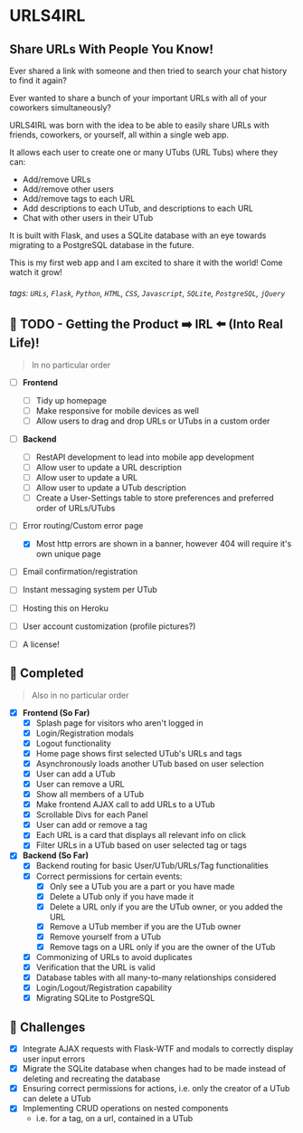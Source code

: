# URLS4IRL

## Share URLs With People You Know!

Ever shared a link with someone and then tried to search your chat history to find it again?

Ever wanted to share a bunch of your important URLs with all of your coworkers simultaneously?

URLS4IRL was born with the idea to be able to easily share URLs with friends, coworkers, or yourself, all within a single web app. 

It allows each user to create one or many UTubs (URL Tubs) where they can:
- Add/remove URLs
- Add/remove other users
- Add/remove tags to each URL
- Add descriptions to each UTub, and descriptions to each URL
- Chat with other users in their UTub

It is built with Flask, and uses a SQLite database with an eye towards migrating to a PostgreSQL
database in the future.

This is my first web app and I am excited to share it with the world! Come watch it grow!


###### tags: `URLs`, `Flask`, `Python`, `HTML`, `CSS`, `Javascript`, `SQLite`, `PostgreSQL`, `jQuery` 

## :memo: TODO - Getting the Product :arrow_right: IRL :arrow_left: (Into Real Life)!
> In no particular order

- [ ] **Frontend** 
    - [ ] Tidy up homepage
    - [ ] Make responsive for mobile devices as well
    - [ ] Allow users to drag and drop URLs or UTubs in a custom order
- [ ] **Backend** 
    - [ ] RestAPI development to lead into mobile app development
    - [ ] Allow user to update a URL description
    - [ ] Allow user to update a URL
    - [ ] Allow user to update a UTub description
    - [ ] Create a User-Settings table to store preferences and preferred order of URLs/UTubs
- [ ] Error routing/Custom error page
    - [x] Most http errors are shown in a banner, however 404 will require it's own unique page 
- [ ] Email confirmation/registration
- [ ] Instant messaging system per UTub
- [ ] Hosting this on Heroku
- [ ] User account customization (profile pictures?)
- [ ] A license!


## :rocket: Completed
> Also in no particular order

- [x] **Frontend (So Far)** 
    - [x] Splash page for visitors who aren't logged in
    - [x] Login/Registration modals 
    - [x] Logout functionality
    - [x] Home page shows first selected UTub's URLs and tags
    - [x] Asynchronously loads another UTub based on user selection
    - [x] User can add a UTub
    - [x] User can remove a URL
    - [x] Show all members of a UTub
    - [x] Make frontend AJAX call to add URLs to a UTub
    - [x] Scrollable Divs for each Panel
    - [x] User can add or remove a tag
    - [x] Each URL is a card that displays all relevant info on click
    - [x] Filter URLs in a UTub based on user selected tag or tags
- [x] **Backend (So Far)** 
    - [x] Backend routing for basic User/UTub/URLs/Tag functionalities
    - [x] Correct permissions for certain events:
        - [x] Only see a UTub you are a part or you have made
        - [x] Delete a UTub only if you have made it
        - [x] Delete a URL only if you are the UTub owner, or you added the URL
        - [x] Remove a UTub member if you are the UTub owner
        - [x] Remove yourself from a UTub
        - [x] Remove tags on a URL only if you are the owner of the UTub
    - [x] Commonizing of URLs to avoid duplicates
    - [x] Verification that the URL is valid
    - [x] Database tables with all many-to-many relationships considered
    - [x] Login/Logout/Registration capability
    - [x] Migrating SQLite to PostgreSQL

## :hammer: Challenges
- [X] Integrate AJAX requests with Flask-WTF and modals to correctly display user input errors
- [X] Migrate the SQLite database when changes had to be made instead of deleting and recreating the database
- [X] Ensuring correct permissions for actions, i.e. only the creator of a UTub can delete a UTub
- [X] Implementing CRUD operations on nested components
    - i.e. for a tag, on a url, contained in a UTub
